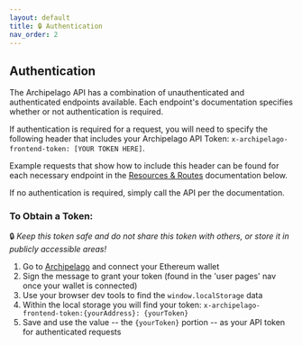 ```yaml
---
layout: default
title: 🔒 Authentication
nav_order: 2
---
```


## Authentication

The Archipelago API has a combination of unauthenticated and authenticated endpoints available. Each endpoint's documentation specifies whether or not authentication is required.

If authentication is required for a request, you will need to specify the following header that includes your Archipelago API Token: `x-archipelago-frontend-token: [YOUR TOKEN HERE]`.

Example requests that show how to include this header can be found for each necessary endpoint in the [Resources & Routes](#-Resources-amp-Routes) documentation below.

If no authentication is required, simply call the API per the documentation.

### To Obtain a Token:

:lock: _Keep this token safe and do not share this token with others, or store it in publicly accessible areas!_

1. Go to [Archipelago](https://archipelago.art) and connect your Ethereum wallet
2. Sign the message to grant your token (found in the 'user pages' nav once your wallet is connected)
3. Use your browser dev tools to find the `window.localStorage` data
4. Within the local storage you will find your token: `x-archipelago-frontend-token:{yourAddress}: {yourToken}`
5. Save and use the value -- the `{yourToken}` portion -- as your API token for authenticated requests
